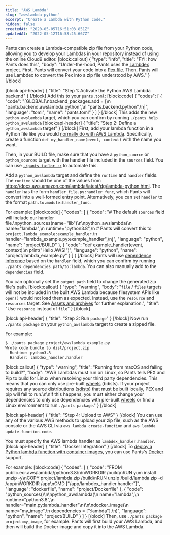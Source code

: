 ```yaml
---
title: "AWS Lambda"
slug: "awslambda-python"
excerpt: "Create a Lambda with Python code."
hidden: false
createdAt: "2020-05-05T16:51:03.851Z"
updatedAt: "2022-05-12T16:58:25.667Z"
---
```

Pants can create a Lambda-compatible zip file from your Python code, allowing you to develop your Lambdas in your repository instead of using the online Cloud9 editor.
[block:callout]
{
  "type": "info",
  "title": "FYI: how Pants does this",
  "body": "Under-the-hood, Pants uses the [Lambdex](https://github.com/pantsbuild/lambdex) project. First, Pants will convert your code into a [Pex file](doc:pex-files). Then, Pants will use Lambdex to convert the Pex into a zip file understood by AWS."
}
[/block]

[block:api-header]
{
  "title": "Step 1: Activate the Python AWS Lambda backend"
}
[/block]
Add this to your `pants.toml`:
[block:code]
{
  "codes": [
    {
      "code": "[GLOBAL]\nbackend_packages.add = [\n  \"pants.backend.awslambda.python\",\n  \"pants.backend.python\",\n]",
      "language": "toml",
      "name": "pants.toml"
    }
  ]
}
[/block]
This adds the new `python_awslambda` target, which you can confirm by running `./pants help python_awslambda`
[block:api-header]
{
  "title": "Step 2: Define a `python_awslambda` target"
}
[/block]
First, add your lambda function in a Python file like you would [normally do with AWS Lambda](https://docs.aws.amazon.com/lambda/latest/dg/python-handler.html). Specifically, create a function `def my_handler_name(event, context)` with the name you want.

Then, in your BUILD file, make sure that you have a `python_source` or `python_sources` target with the handler file included in the `sources` field. You can use [`./pants tailor ::`](doc:create-initial-build-files) to automate this.

Add a `python_awslambda` target and define the `runtime` and `handler` fields. The `runtime` should be one of the values from https://docs.aws.amazon.com/lambda/latest/dg/lambda-python.html. The `handler` has the form `handler_file.py:handler_func`, which Pants will convert into a well-formed entry point. Alternatively, you can set `handler` to the format `path.to.module:handler_func`.

For example:
[block:code]
{
  "codes": [
    {
      "code": "# The default `sources` field will include our handler file.\npython_sources(name=\"lib\")\n\npython_awslambda(\n    name=\"lambda\",\n    runtime=\"python3.8\",\n    # Pants will convert this to `project.lambda_example:example_handler`.\n    handler=\"lambda_example.py:example_handler\",\n)",
      "language": "python",
      "name": "project/BUILD"
    },
    {
      "code": "def example_handler(event, context):\n    print(\"Hello AWS!\")",
      "language": "python",
      "name": "project/lambda_example.py"
    }
  ]
}
[/block]
Pants will use [dependency inference](doc:targets) based on the `handler` field, which you can confirm by running `./pants dependencies path/to:lambda`. You can also manually add to the `dependencies` field.

You can optionally set the `output_path` field to change the generated zip file's path.
[block:callout]
{
  "type": "warning",
  "body": "`file` / `files` targets will not be included in the built AWS Lambda because filesystem APIs like `open()` would not load them as expected. Instead, use the `resource` and `resources` target. See [Assets and archives](doc:assets) for further explanation.",
  "title": "Use `resource` instead of `file`"
}
[/block]

[block:api-header]
{
  "title": "Step 3: Run `package`"
}
[/block]
Now run `./pants package` on your `python_awslambda` target to create a zipped file. 

For example:

```bash
$ ./pants package project/awslambda_example.py
Wrote code bundle to dist/project.zip
  Runtime: python3.8
  Handler: lambdex_handler.handler
```
[block:callout]
{
  "type": "warning",
  "title": "Running from macOS and failing to build?",
  "body": "AWS Lambdas must run on Linux, so Pants tells PEX and Pip to build for Linux when resolving your third party dependencies. This means that you can only use pre-built [wheels](https://packaging.python.org/glossary/#term-wheel) (bdists). If your project requires any source distributions ([sdists](https://packaging.python.org/glossary/#term-source-distribution-or-sdist)) that must be built locally, PEX and pip will fail to run.\n\nIf this happens, you must either change your dependencies to only use dependencies with pre-built [wheels](https://pythonwheels.com) or find a Linux environment to run `./pants package`."
}
[/block]

[block:api-header]
{
  "title": "Step 4: Upload to AWS"
}
[/block]
You can use any of the various AWS methods to upload your zip file, such as the AWS console or the AWS CLI via `aws lambda create-function` and `aws lambda update-function-code`.

You must specify the AWS lambda handler as `lambdex_handler.handler`.
[block:api-header]
{
  "title": "Docker Integration"
}
[/block]
To [deploy a Python lambda function with container images](https://docs.aws.amazon.com/lambda/latest/dg/python-image.html), you can use Pants's [Docker](doc:docker) support.

For example:
[block:code]
{
  "codes": [
    {
      "code": "FROM public.ecr.aws/lambda/python:3.8\n\nWORKDIR /build\nRUN yum install unzip -y\nCOPY project/lambda.zip /build\nRUN unzip /build/lambda.zip -d /app\nWORKDIR /app\nCMD [\"/app/lambdex_handler.handler\"]",
      "language": "dockerfile",
      "name": "project/Dockerfile"
    },
    {
      "code": "python_sources()\n\npython_awslambda(\n    name=\"lambda\",\n    runtime=\"python3.8\",\n    handler=\"main.py:lambda_handler\"\n)\n\ndocker_image(\n    name=\"my_image\",\n    dependencies = [\":lambda\"],\n)",
      "language": "python",
      "name": "project/BUILD"
    }
  ]
}
[/block]
Then, use `./pants package project:my_image`, for example. Pants will first build your AWS Lambda, and then will build the Docker image and copy it into the AWS Lambda.